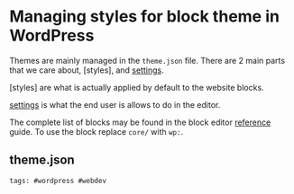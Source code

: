 # Managing styles for block theme in WordPress

Themes are mainly managed in the `theme.json` file. There are 2 main
parts that we care about, [styles], and [settings].

[styles] are what is actually applied by default to the website blocks.

[settings] is what the end user is allows to do in the editor.

The complete list of blocks may be found in the block editor [reference]
guide.  To use the block replace `core/` with `wp:`.

[sytles]: https://developer.wordpress.org/themes/advanced-topics/theme-json/#settings
[settings]: https://developer.wordpress.org/themes/advanced-topics/theme-json/#styles
[reference]: https://developer.wordpress.org/block-editor/reference-guides/core-blocks/

## theme.json

[theme-json]: https://developer.wordpress.org/themes/advanced-topics/theme-json/

    tags: #wordpress #webdev

